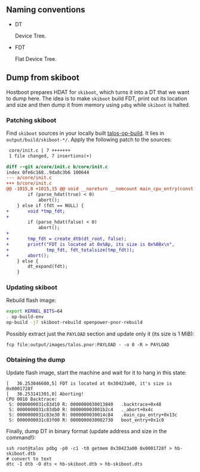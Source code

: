 ## Naming conventions

- DT

    Device Tree.

- FDT

    Flat Device Tree.

## Dump from skiboot

Hostboot prepares HDAT for `skiboot`, which turns it into a DT that we want to
dump here.  The idea is to make `skiboot` build FDT, print out its location
and size and then dump it from memory using `pdbg` while `skiboot` is halted.

### Patching skiboot

Find `skiboot` sources in your locally built [talos-op-build](https://scm.raptorcs.com/scm/git/talos-op-build).
It lies in `output/build/skiboot-*/`.  Apply the following patch to the sources:

```diff
 core/init.c | 7 +++++++
 1 file changed, 7 insertions(+)

diff --git a/core/init.c b/core/init.c
index 0fe6c168..9da8c3b6 100644
--- a/core/init.c
+++ b/core/init.c
@@ -1015,8 +1015,15 @@ void __noreturn __nomcount main_cpu_entry(const void *fdt)
 		if (parse_hdat(true) < 0)
 			abort();
 	} else if (fdt == NULL) {
+		void *tmp_fdt;
+
 		if (parse_hdat(false) < 0)
 			abort();
+
+		tmp_fdt = create_dtb(dt_root, false);
+		printf("FDT is located at 0x%8p, its size is 0x%08x\n",
+			   tmp_fdt, fdt_totalsize(tmp_fdt));
+		abort();
 	} else {
 		dt_expand(fdt);
 	}
```

### Updating skiboot

Rebuild flash image:

```bash
export KERNEL_BITS=64
. op-build-env
op-build -j7 skiboot-rebuild openpower-pnor-rebuild
```

Possibly extract just the `PAYLOAD` section and update only it (its size is 1
MiB):
```
fcp file:output/images/talos.pnor:PAYLOAD - -o 0 -R > PAYLOAD
```

### Obtaining the dump

Update flash image, start the machine and wait for it to hang in this state:

```
[   36.253046600,5] FDT is located at 0x30423a00, it's size is 0x0001728f
[   36.253141301,0] Aborting!
CPU 0010 Backtrace:
 S: 0000000031c83d10 R: 0000000030013840   .backtrace+0x48
 S: 0000000031c83db0 R: 000000003001b2c4   ._abort+0x4c
 S: 0000000031c83e30 R: 0000000030014c84   .main_cpu_entry+0x13c
 S: 0000000031c83f00 R: 0000000030002730   boot_entry+0x1c0
```

Finally, dump DT in binary format (update address and size in the command!):

```
ssh root@talos pdbg -p0 -c1 -t0 getmem 0x30423a00 0x0001728f > hb-skiboot.dtb
# convert to text
dtc -I dtb -O dts < hb-skiboot.dtb > hb-skiboot.dts
```
